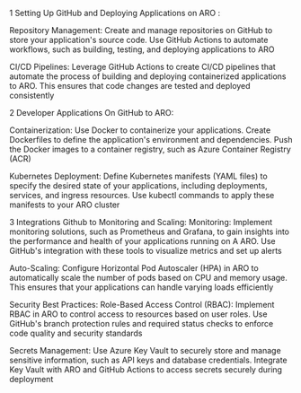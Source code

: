 1 Setting Up GitHub and Deploying Applications on ARO :

Repository Management: Create and manage repositories on GitHub to store your application's source code. Use GitHub Actions to automate workflows, such as building, testing, and deploying applications to ARO

CI/CD Pipelines: Leverage GitHub Actions to create CI/CD pipelines that automate the process of building and deploying containerized applications to ARO. This ensures that code changes are tested and deployed consistently

2 Developer Applications On GitHub to ARO:

Containerization: Use Docker to containerize your applications. Create Dockerfiles to define the application's environment and dependencies. Push the Docker images to a container registry, such as Azure Container Registry (ACR)

Kubernetes Deployment: Define Kubernetes manifests (YAML files) to specify the desired state of your applications, including deployments, services, and ingress resources. Use kubectl commands to apply these manifests to your ARO cluster


3 Integrations Github to Monitoring and Scaling:
Monitoring: Implement monitoring solutions, such as Prometheus and Grafana, to gain insights into the performance and health of your applications running on A   ARO. Use GitHub's integration with these tools to visualize metrics and set up alerts

Auto-Scaling: Configure Horizontal Pod Autoscaler (HPA) in ARO to automatically scale the number of pods based on CPU and memory usage. This ensures that your applications can handle varying loads efficiently

Security Best Practices:
Role-Based Access Control (RBAC): Implement RBAC in ARO to control access to resources based on user roles. Use GitHub's branch protection rules and required status checks to enforce code quality and security standards

Secrets Management: Use Azure Key Vault to securely store and manage sensitive information, such as API keys and database credentials. Integrate Key Vault with ARO and GitHub Actions to access secrets securely during deployment
